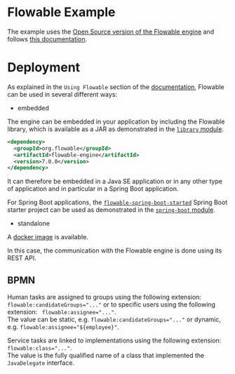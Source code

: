 # Flowable Example

The example uses the [Open Source version of the Flowable engine](https://www.flowable.com/open-source) and follows [this documentation](https://www.flowable.com/open-source/docs/bpmn/ch02-GettingStarted).

# Deployment

As explained in the `Using Flowable` section of the [documentation](https://www.flowable.com/open-source-code), Flowable can be used in several different ways:

* embedded

The engine can be embedded in your application by including the Flowable library, which is available as a JAR as demonstrated in the [`library` module](./library).

```xml
<dependency> 
  <groupId>org.flowable</groupId> 
  <artifactId>flowable-engine</artifactId> 
  <version>7.0.0</version> 
</dependency>
```

It can therefore be embedded in a Java SE application or in any other type of application and in particular in a Spring Boot application.  

For Spring Boot applications, the [`flowable-spring-boot-started`](https://mvnrepository.com/artifact/org.flowable/flowable-spring-boot-starter) Spring Boot starter project can be used as demonstrated in the [`spring-boot` module](./spring-boot).

* standalone

A [docker image](https://hub.docker.com/r/flowable/flowable-rest) is available.  

In this case, the communication with the Flowable engine is done using its REST API.

## BPMN

Human tasks are assigned to groups using the following extension: `flowable:candidateGroups="..."` or to specific users using the following extension: ` flowable:assignee="..."`.  
The value can be static, e.g. `flowable:candidateGroups="..."` or dynamic, e.g. `flowable:assignee="${employee}"`.

Service tasks are linked to implementations using the following extension: `flowable:class="..."`.  
The value is the fully qualified name of a class that implemented the `JavaDelegate` interface.